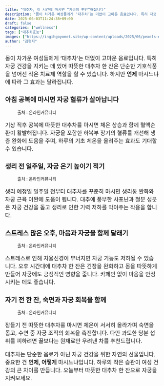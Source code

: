 ```yaml
---
title: "대추차, 이 시간에 마시면 “자궁이 편안”해집니다"
description: "몸이 차가운 여성들에게 ‘대추차’는 더없이 고마운 음료입니다. 특히 자궁 건강을 지키는 데 있어 따뜻한 대추차 한 잔은 단순한 기호식품을 넘어선 작은 치료제 역할을 할 수 있습니다. 하지만 언제 마시느냐에 따라 그 효과는 달라집니다."
date: 2025-06-03T11:24:38+09:00
draft: false
categories: ["wellness"]
tags: ["대추차효능"]
images: ["https://ingihgoyonet.site/wp-content/uploads/2025/06/pexels-ebrubodyy-20632756-683x1024.jpg", "https://ingihgoyonet.site/wp-content/uploads/2025/06/pexels-jdgromov-30688212-1024x683.jpg", "https://ingihgoyonet.site/wp-content/uploads/2025/06/pexels-shkrabaanthony-4499224-683x1024.jpg", "https://ingihgoyonet.site/wp-content/uploads/2025/06/pexels-valeriya-15913419-683x1024.jpg"]
author: "김현지"
---
```


<p style="font-size:18px">몸이 차가운 여성들에게 ‘대추차’는 더없이 고마운 음료입니다. 특히 자궁 건강을 지키는 데 있어 따뜻한 대추차 한 잔은 단순한 기호식품을 넘어선 작은 치료제 역할을 할 수 있습니다. 하지만 <strong>언제</strong> 마시느냐에 따라 그 효과는 달라집니다.</p> <h2 >아침 공복에 마시면 자궁 혈류가 살아납니다</h2> <figure ><img src="https://ingihgoyonet.site/wp-content/uploads/2025/06/pexels-ebrubodyy-20632756-683x1024.jpg" alt="" style="aspect-ratio:16/9;object-fit:cover"/><figcaption >출처 : 온라인커뮤니티</figcaption></figure> <p style="font-size:18px">기상 직후 공복에 따뜻한 대추차를 마시면 체온 상승과 함께 혈액순환이 활발해집니다. 자궁을 포함한 하복부 장기의 혈류를 개선해 냉증 완화에 도움을 주며, 하루의 기초 체온을 올려주는 효과도 기대할 수 있습니다.</p> <h2 >생리 전 일주일, 자궁 온기 높이기 적기</h2> <figure ><img src="https://ingihgoyonet.site/wp-content/uploads/2025/06/pexels-jdgromov-30688212-1024x683.jpg" alt="" style="aspect-ratio:16/9;object-fit:cover"/><figcaption >출처 : 온라인커뮤니티</figcaption></figure> <p style="font-size:18px">생리 예정일 일주일 전부터 대추차를 꾸준히 마시면 생리통 완화와 자궁 근육 이완에 도움이 됩니다. 대추에 풍부한 사포닌과 철분 성분은 자궁 건강을 돕고 생리로 인한 기력 저하를 막아주는 작용을 합니다.</p> <h2 >스트레스 많은 오후, 마음과 자궁을 함께 달래기</h2> <figure ><img src="https://ingihgoyonet.site/wp-content/uploads/2025/06/pexels-shkrabaanthony-4499224-683x1024.jpg" alt="" style="aspect-ratio:16/9;object-fit:cover"/><figcaption >출처 : 온라인커뮤니티</figcaption></figure> <p style="font-size:18px">스트레스로 인해 자율신경이 무너지면 자궁 기능도 저하될 수 있습니다. 오후 시간대에 대추차 한 잔은 긴장을 완화하고 몸을 따뜻하게 만들어 자궁에도 긍정적인 영향을 줍니다. 카페인 없이 마음을 안정시키는 데도 좋습니다.</p> <h2 >자기 전 한 잔, 숙면과 자궁 회복을 함께</h2> <figure ><img src="https://ingihgoyonet.site/wp-content/uploads/2025/06/pexels-valeriya-15913419-683x1024.jpg" alt="" style="aspect-ratio:16/9;object-fit:cover"/><figcaption >출처 : 온라인커뮤니티</figcaption></figure> <p style="font-size:18px">잠들기 전 따뜻한 대추차를 마시면 체온이 서서히 올라가며 숙면을 돕고, 수면 중 자궁 조직의 회복을 촉진합니다. 다만 과도한 당분 섭취를 피하려면 꿀보다는 원재료만 우려낸 차를 추천드립니다.</p> <p style="font-size:18px">대추차는 단순한 음료가 아닌 자궁 건강을 위한 자연의 선물입니다. 중요한 건 <strong>언제, 어떻게</strong> 마시느냐입니다. 하루의 작은 습관이 여성 건강의 큰 차이를 만듭니다. 오늘부터 따뜻한 대추차 한 잔으로 자궁을 지켜보세요.</p>